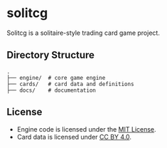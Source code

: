 # solitcg

Solitcg is a solitaire-style trading card game project.

## Directory Structure

```
.
├── engine/  # core game engine
├── cards/   # card data and definitions
├── docs/    # documentation
```

## License

- Engine code is licensed under the [MIT License](./LICENSE).
- Card data is licensed under [CC BY 4.0](./CARD_LICENSE).
